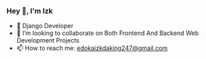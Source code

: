 ### Hey 👋, I'm Izk




- 🌱 Django Developer
- 👯 I’m looking to collaborate on Both Frontend And Backend Web Development Projects
- 📫 How to reach me: edokaizkdaking247@gmail.com

